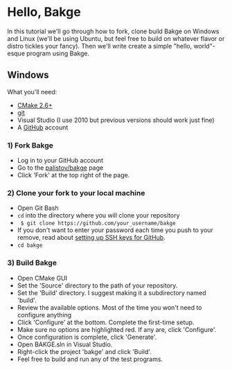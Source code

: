 Hello, Bakge
============

In this tutorial we'll go through how to fork, clone build Bakge on Windows and Linux (we'll be using Ubuntu, but feel free to build on whatever flavor or distro tickles your fancy). Then we'll write create a simple "hello, world"-esque program using Bakge.


## Windows

What you'll need:

 - [CMake 2.6+](http://www.cmake.org/cmake/resources/software.html)
 - [git](http://git-scm.com/)
 - Visual Studio (I use 2010 but previous versions should work just fine)
 - A [GitHub](http://github.com) account

### 1) Fork Bakge

 - Log in to your GitHub account
 - Go to the [palistov/bakge](https://github.com/palistov/bakge) page
 - Click 'Fork' at the top right of the page.

### 2) Clone your fork to your local machine

 - Open Git Bash
 - `cd` into the directory where you will clone your repository
 - ` $ git clone https://github.com/your_username/bakge`
 - If you don't want to enter your password each time you push to your remove,
   read about [setting up SSH keys for GitHub](https://help.github.com/articles/generating-ssh-keys).
 - `cd bakge`

### 3) Build Bakge

 - Open CMake GUI
 - Set the 'Source' directory to the path of your repository.
 - Set the 'Build' directory. I suggest making it a subdirectory named 'build'.
 - Review the available options. Most of the time you won't need to configure anything
 - Click 'Configure' at the bottom. Complete the first-time setup.
 - Make sure no options are highlighted red. If any are, click 'Configure'.
 - Once configuration is complete, click 'Generate'.
 - Open BAKGE.sln in Visual Studio.
 - Right-click the project 'bakge' and click 'Build'.
 - Feel free to build and run any of the test programs.
